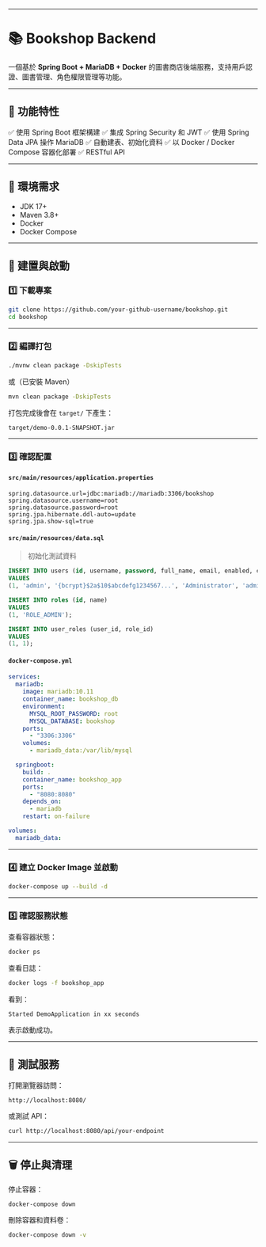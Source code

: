
---

# 📚 Bookshop Backend

一個基於 **Spring Boot + MariaDB + Docker** 的圖書商店後端服務，支持用戶認證、圖書管理、角色權限管理等功能。

---


## 🌟 功能特性

✅ 使用 Spring Boot 框架構建
✅ 集成 Spring Security 和 JWT
✅ 使用 Spring Data JPA 操作 MariaDB
✅ 自動建表、初始化資料
✅ 以 Docker / Docker Compose 容器化部署
✅ RESTful API

---

## 🚀 環境需求

* JDK 17+
* Maven 3.8+
* Docker
* Docker Compose

---

## 🔧 建置與啟動

### 1️⃣ 下載專案

```bash
git clone https://github.com/your-github-username/bookshop.git
cd bookshop
```

---

### 2️⃣ 編譯打包

```bash
./mvnw clean package -DskipTests
```

或（已安裝 Maven）

```bash
mvn clean package -DskipTests
```

打包完成後會在 `target/` 下產生：

```
target/demo-0.0.1-SNAPSHOT.jar
```

---

### 3️⃣ 確認配置

#### `src/main/resources/application.properties`

```properties
spring.datasource.url=jdbc:mariadb://mariadb:3306/bookshop
spring.datasource.username=root
spring.datasource.password=root
spring.jpa.hibernate.ddl-auto=update
spring.jpa.show-sql=true
```

#### `src/main/resources/data.sql`

> 初始化測試資料

```sql
INSERT INTO users (id, username, password, full_name, email, enabled, created_at)
VALUES 
(1, 'admin', '{bcrypt}$2a$10$abcdefg1234567...', 'Administrator', 'admin@example.com', 1, NOW());

INSERT INTO roles (id, name)
VALUES
(1, 'ROLE_ADMIN');

INSERT INTO user_roles (user_id, role_id)
VALUES
(1, 1);
```

#### `docker-compose.yml`

```yaml
services:
  mariadb:
    image: mariadb:10.11
    container_name: bookshop_db
    environment:
      MYSQL_ROOT_PASSWORD: root
      MYSQL_DATABASE: bookshop
    ports:
      - "3306:3306"
    volumes:
      - mariadb_data:/var/lib/mysql

  springboot:
    build: .
    container_name: bookshop_app
    ports:
      - "8080:8080"
    depends_on:
      - mariadb
    restart: on-failure

volumes:
  mariadb_data:
```

---

### 4️⃣ 建立 Docker Image 並啟動

```bash
docker-compose up --build -d
```

---

### 5️⃣ 確認服務狀態

查看容器狀態：

```bash
docker ps
```

查看日誌：

```bash
docker logs -f bookshop_app
```

看到：

```
Started DemoApplication in xx seconds
```

表示啟動成功。

---

## 🧪 測試服務

打開瀏覽器訪問：

```
http://localhost:8080/
```

或測試 API：

```bash
curl http://localhost:8080/api/your-endpoint
```

---

## 🗑️ 停止與清理

停止容器：

```bash
docker-compose down
```

刪除容器和資料卷：

```bash
docker-compose down -v
```
